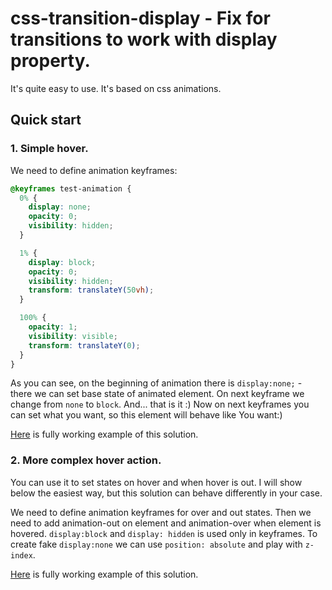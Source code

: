 # css-transition-display -  Fix for transitions to work with display property.

It's quite easy to use. It's based on css animations.

## Quick start
### 1. Simple hover.
We need to define animation keyframes:
```css
@keyframes test-animation {
  0% {
    display: none;
    opacity: 0;
    visibility: hidden;
  }

  1% {
    display: block;
    opacity: 0;
    visibility: hidden;
    transform: translateY(50vh);
  }

  100% {
    opacity: 1;
    visibility: visible;
    transform: translateY(0);
  }
}
```
As you can see, on the beginning of animation there is `display:none;` - there we can set base state of animated element. On next keyframe we change from `none` to `block`. And... that is it :) Now on next keyframes you can set what you want, so this element will behave like You want:)

[Here](https://github.com/pszczesniak/css-transition-display/blob/master/transition-over.html) is fully working example of this solution.

### 2. More complex hover action.
You can use it to set states on hover and when hover is out. I will show below the easiest way, but this solution can behave differently in your case.

We need to define animation keyframes for over and out states. Then we need to add animation-out on element and animation-over when element is hovered. `display:block` and `display: hidden` is used only in keyframes. To create fake `display:none` we can use `position: absolute` and play with `z-index`.

[Here](https://github.com/pszczesniak/css-transition-display/blob/master/transition-over-out.html) is fully working example of this solution.
